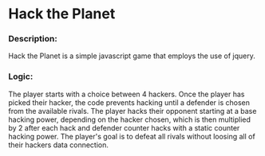 # Hack the Planet

### Description:
Hack the Planet is a simple javascript game that employs the use of jquery.

### Logic:
The player starts with a choice between 4 hackers. Once the player has picked their hacker, the code prevents hacking until a defender is chosen from the available rivals. The player hacks their opponent starting at a base hacking power, depending on the hacker chosen, which is then multiplied by 2 after each hack and defender counter hacks with a static counter hacking power. The player's goal is to defeat all rivals without loosing all of their hackers data connection.
